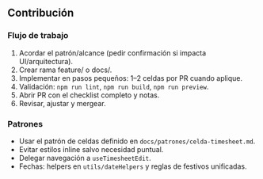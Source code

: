 ## Contribución

### Flujo de trabajo

1. Acordar el patrón/alcance (pedir confirmación si impacta UI/arquitectura).
2. Crear rama feature/ o docs/.
3. Implementar en pasos pequeños: 1–2 celdas por PR cuando aplique.
4. Validación: `npm run lint`, `npm run build`, `npm run preview`.
5. Abrir PR con el checklist completo y notas.
6. Revisar, ajustar y mergear.

### Patrones

- Usar el patrón de celdas definido en `docs/patrones/celda-timesheet.md`.
- Evitar estilos inline salvo necesidad puntual.
- Delegar navegación a `useTimesheetEdit`.
- Fechas: helpers en `utils/dateHelpers` y reglas de festivos unificadas.
